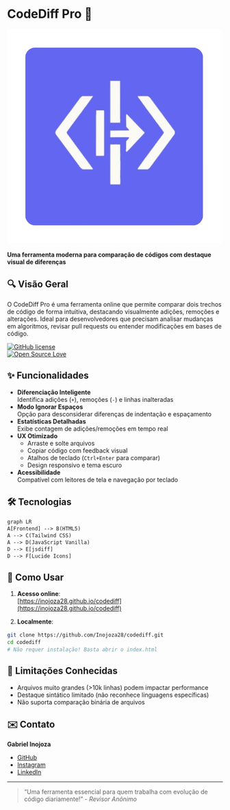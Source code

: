 # CodeDiff Pro 🚀  

![CodeDiff Pro Logo](public/assets/logo.png)  

**Uma ferramenta moderna para comparação de códigos com destaque visual de diferenças**  

## 🔍 Visão Geral  
O CodeDiff Pro é uma ferramenta online que permite comparar dois trechos de código de forma intuitiva, destacando visualmente adições, remoções e alterações. Ideal para desenvolvedores que precisam analisar mudanças em algoritmos, revisar pull requests ou entender modificações em bases de código.  

[![GitHub license](https://img.shields.io/badge/license-MIT-blue.svg)](https://github.com/Inojoza28/codediff/blob/main/LICENSE)  
[![Open Source Love](https://badges.frapsoft.com/os/v1/open-source.svg?v=102)](https://github.com/Inojoza28/codediff/)  

## ✨ Funcionalidades  
- **Diferenciação Inteligente**  
  Identifica adições (`+`), remoções (`-`) e linhas inalteradas  
- **Modo Ignorar Espaços**  
  Opção para desconsiderar diferenças de indentação e espaçamento  
- **Estatísticas Detalhadas**  
  Exibe contagem de adições/remoções em tempo real  
- **UX Otimizado**  
  - Arraste e solte arquivos  
  - Copiar código com feedback visual  
  - Atalhos de teclado (`Ctrl+Enter` para comparar)  
  - Design responsivo e tema escuro  
- **Acessibilidade**  
  Compatível com leitores de tela e navegação por teclado  

## 🛠️ Tecnologias  
```mermaid
graph LR
A[Frontend] --> B(HTML5)
A --> C(Tailwind CSS)
A --> D(JavaScript Vanilla)
D --> E[jsdiff]
D --> F[Lucide Icons]
```

## 🚀 Como Usar  
1. **Acesso online**:  
   [https://inojoza28.github.io/codediff](https://inojoza28.github.io/codediff)  

2. **Localmente**:  
```bash
git clone https://github.com/Inojoza28/codediff.git
cd codediff
# Não requer instalação! Basta abrir o index.html
```


## 🛑 Limitações Conhecidas  
- Arquivos muito grandes (>10k linhas) podem impactar performance  
- Destaque sintático limitado (não reconhece linguagens específicas)  
- Não suporta comparação binária de arquivos  


## ✉️ Contato  
**Gabriel Inojoza**  
- [GitHub](https://github.com/Inojoza28)  
- [Instagram](https://www.instagram.com/dev_inojoza_/)  
- [LinkedIn](https://www.linkedin.com/in/gabriel-inojoza/)  

---

> “Uma ferramenta essencial para quem trabalha com evolução de código diariamente!” - *Revisor Anônimo*
